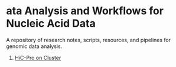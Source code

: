 # <D>ata Analysis and Workflows for Nucleic Acid Data
A repository of research notes, scripts, resources, and pipelines for genomic data analysis.

1. [HiC-Pro on Cluster](HiC-Pro%20on%20SLURM/README.md)
